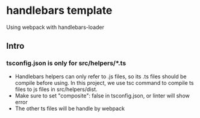 # handlebars template

Using webpack with handlebars-loader

## Intro
### tsconfig.json is only for src/helpers/*.ts
- Handlebars helpers can only refer to .js files, so its .ts files should be compile before using. In this project, we use tsc command to compile ts files to js files in src/helpers/dist.
- Make sure to set "composite": false in tsconfig.json, or linter will show error
- The other ts files will be handle by webpack